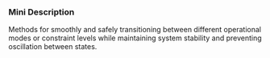 ### Mini Description

Methods for smoothly and safely transitioning between different operational modes or constraint levels while maintaining system stability and preventing oscillation between states.
